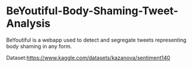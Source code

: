 # BeYoutiful-Body-Shaming-Tweet-Analysis
BeYoutiful is a webapp used to detect and segregate tweets representing body shaming in any form.


Dataset:https://www.kaggle.com/datasets/kazanova/sentiment140
